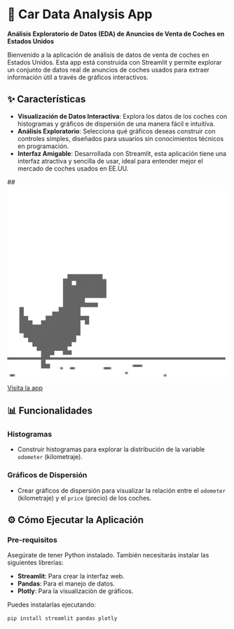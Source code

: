 # 🚗 Car Data Analysis App

**Análisis Exploratorio de Datos (EDA) de Anuncios de Venta de Coches en Estados Unidos**

Bienvenido a la aplicación de análisis de datos de venta de coches en Estados Unidos. Esta app está construida con Streamlit y permite explorar un conjunto de datos real de anuncios de coches usados para extraer información útil a través de gráficos interactivos.

## ✨ Características

- **Visualización de Datos Interactiva**: Explora los datos de los coches con histogramas y gráficos de dispersión de una manera fácil e intuitiva.
- **Análisis Exploratorio**: Selecciona qué gráficos deseas construir con controles simples, diseñados para usuarios sin conocimientos técnicos en programación.
- **Interfaz Amigable**: Desarrollada con Streamlit, esta aplicación tiene una interfaz atractiva y sencilla de usar, ideal para entender mejor el mercado de coches usados en EE.UU.

##![alt text](image.png)
[Visita la app](https://teststreamlittts6.onrender.com/)

## 📊 Funcionalidades

### Histogramas
- Construir histogramas para explorar la distribución de la variable `odometer` (kilometraje).

### Gráficos de Dispersión
- Crear gráficos de dispersión para visualizar la relación entre el `odometer` (kilometraje) y el `price` (precio) de los coches.

## ⚙️ Cómo Ejecutar la Aplicación

### Pre-requisitos
Asegúrate de tener Python instalado. También necesitarás instalar las siguientes librerías:

- **Streamlit**: Para crear la interfaz web.
- **Pandas**: Para el manejo de datos.
- **Plotly**: Para la visualización de gráficos.

Puedes instalarlas ejecutando:

```sh
pip install streamlit pandas plotly